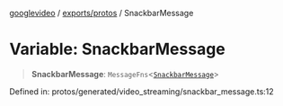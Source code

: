 [googlevideo](../../../README.md) / [exports/protos](../README.md) / SnackbarMessage

# Variable: SnackbarMessage

> **SnackbarMessage**: `MessageFns`\<[`SnackbarMessage`](../interfaces/SnackbarMessage.md)\>

Defined in: protos/generated/video\_streaming/snackbar\_message.ts:12
